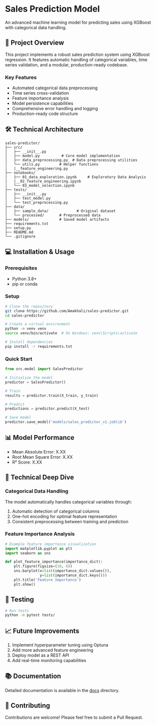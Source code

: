 # Sales Prediction Model
An advanced machine learning model for predicting sales using XGBoost with categorical data handling.

## 🎯 Project Overview
This project implements a robust sales prediction system using XGBoost regression. It features automatic handling of categorical variables, time series validation, and a modular, production-ready codebase.

### Key Features
- Automated categorical data preprocessing
- Time series cross-validation
- Feature importance analysis
- Model persistence capabilities
- Comprehensive error handling and logging
- Production-ready code structure

## 🛠️ Technical Architecture
```
sales-predictor/
├── src/
│   ├── __init__.py
│   ├── model.py          # Core model implementation
│   ├── data_preprocessing.py  # Data preprocessing utilities
│   └── utils.py         # Helper functions
|   |__feature_engineering.py
├── notebooks/
│   ├── 01_data_exploration.ipynb     # Exploratory Data Analysis
|   |__02_feature_engineering.ipynb
│   └── 03_model_selection.ipynb
├── tests/
│   ├── __init__.py
│   ├── test_model.py
│   └── test_preprocessing.py
├── data/
│   ├── sample_data/             # Original dataset
│   └── processed/       # Preprocessed data
├── models/              # Saved model artifacts
├── requirements.txt
├── setup.py
├── README.md
└── .gitignore
```

## 💻 Installation & Usage

### Prerequisites
- Python 3.8+
- pip or conda

### Setup
```bash
# Clone the repository
git clone https://github.com/Amakhali/sales-predictor.git
cd sales-predictor

# Create a virtual environment
python -m venv venv
source venv/bin/activate  # On Windows: venv\Scripts\activate

# Install dependencies
pip install -r requirements.txt
```

### Quick Start
```python
from src.model import SalesPredictor

# Initialize the model
predictor = SalesPredictor()

# Train
results = predictor.train(X_train, y_train)

# Predict
predictions = predictor.predict(X_test)

# Save model
predictor.save_model('models/sales_predictor_v1.joblib')
```

## 📊 Model Performance
- Mean Absolute Error: X.XX
- Root Mean Square Error: X.XX
- R² Score: X.XX

## 🔬 Technical Deep Dive

### Categorical Data Handling
The model automatically handles categorical variables through:
1. Automatic detection of categorical columns
2. One-hot encoding for optimal feature representation
3. Consistent preprocessing between training and prediction

### Feature Importance Analysis
```python
# Example feature importance visualization
import matplotlib.pyplot as plt
import seaborn as sns

def plot_feature_importance(importance_dict):
    plt.figure(figsize=(10, 6))
    sns.barplot(x=list(importance_dict.values()), 
                y=list(importance_dict.keys()))
    plt.title('Feature Importance')
    plt.show()
```

## 🧪 Testing
```bash
# Run tests
python -m pytest tests/
```

## 📈 Future Improvements
1. Implement hyperparameter tuning using Optuna
2. Add more advanced feature engineering
3. Deploy model as a REST API
4. Add real-time monitoring capabilities

## 📚 Documentation
Detailed documentation is available in the [docs](docs/) directory.

## 🤝 Contributing
Contributions are welcome! Please feel free to submit a Pull Request.
